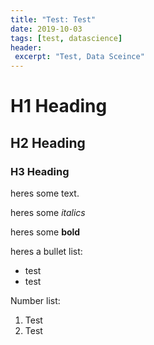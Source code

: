 ```yaml
---
title: "Test: Test"
date: 2019-10-03
tags: [test, datascience]
header:
 excerpt: "Test, Data Sceince"
---
```

 
 # H1 Heading
 
 ## H2 Heading
 
 ### H3 Heading
 
 
heres some text.

heres some *italics*

heres some **bold**

heres a bullet list:
- test
- test

Number list:
1. Test
2. Test
